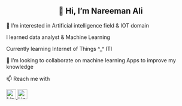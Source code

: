 <html>
  <Body>
                                                        <h2 style="text-align:center;">👋 Hi, I’m Nareeman Ali</h2>
    <p>👀 I’m interested in Artificial intelligence field & IOT domain</p>
<p> I learned data analyst & Machine Learning</p>
    <p>Currently learning Internet of Things ^_^ ITI</p>
<p> 💞️ I’m looking to collaborate on machine learning Apps to improve my knowledge</p>
 <p>📫 Reach me with</p> 
<a href="https://www.linkedin.com/in/nareeman-ali-10a4b9206/">
    <img src="https://upload.wikimedia.org/wikipedia/commons/c/ca/LinkedIn_logo_initials.png" alt="LinkedIN" width="26" height="26">
 </a>
 <a href="https://mail.google.com/mail/u/0/?tab=rm&ogbl#inbox">
    <img src="https://upload.wikimedia.org/wikipedia/commons/thumb/7/7e/Gmail_icon_%282020%29.svg/512px-Gmail_icon_%282020%29.svg.png" alt="LinkedIN" width="26" height="26">
 </a>

  </Body>
 </html>
<!---
nareman995/nareman995 is a ✨ special ✨ repository because its `README.md` (this file) appears on your GitHub profile.
You can click the Preview link to take a look at your changes.
--->
